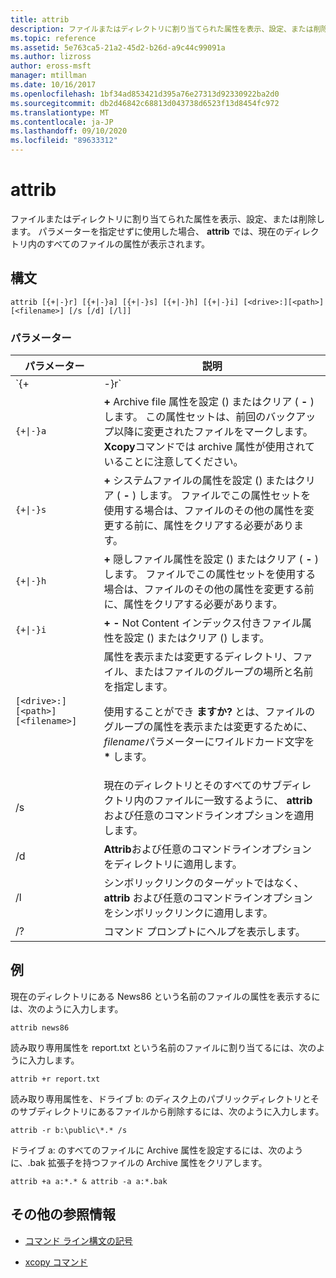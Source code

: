 ```yaml
---
title: attrib
description: ファイルまたはディレクトリに割り当てられた属性を表示、設定、または削除する、attrib コマンドの参照記事です。
ms.topic: reference
ms.assetid: 5e763ca5-21a2-45d2-b26d-a9c44c99091a
ms.author: lizross
author: eross-msft
manager: mtillman
ms.date: 10/16/2017
ms.openlocfilehash: 1bf34ad853421d395a76e27313d92330922ba2d0
ms.sourcegitcommit: db2d46842c68813d043738d6523f13d8454fc972
ms.translationtype: MT
ms.contentlocale: ja-JP
ms.lasthandoff: 09/10/2020
ms.locfileid: "89633312"
---
```

# <a name="attrib"></a>attrib

ファイルまたはディレクトリに割り当てられた属性を表示、設定、または削除します。 パラメーターを指定せずに使用した場合、 **attrib** では、現在のディレクトリ内のすべてのファイルの属性が表示されます。

## <a name="syntax"></a>構文

```
attrib [{+|-}r] [{+|-}a] [{+|-}s] [{+|-}h] [{+|-}i] [<drive>:][<path>][<filename>] [/s [/d] [/l]]
```

### <a name="parameters"></a>パラメーター

| パラメーター | 説明 |
| --------- | ----------- |
| `{+|-}r` | 読み取り専用 **+** のファイル属性を設定 () またはクリア ( **-** ) します。 |
| `{+\|-}a` | **+** Archive file 属性を設定 () またはクリア ( **-** ) します。 この属性セットは、前回のバックアップ以降に変更されたファイルをマークします。 **Xcopy**コマンドでは archive 属性が使用されていることに注意してください。 |
| `{+\|-}s` | **+** システムファイルの属性を設定 () またはクリア ( **-** ) します。 ファイルでこの属性セットを使用する場合は、ファイルのその他の属性を変更する前に、属性をクリアする必要があります。 |
| `{+\|-}h` | **+** 隠しファイル属性を設定 () またはクリア ( **-** ) します。 ファイルでこの属性セットを使用する場合は、ファイルのその他の属性を変更する前に、属性をクリアする必要があります。 |
| `{+\|-}i` | **+** **-** Not Content インデックス付きファイル属性を設定 () またはクリア () します。 |
| `[<drive>:][<path>][<filename>]` | 属性を表示または変更するディレクトリ、ファイル、またはファイルのグループの場所と名前を指定します。<p>使用することができ **ますか?** とは、ファイルのグループの属性を表示または変更するために、 *filename*パラメーターにワイルドカード文字を **&#42;** します。 |
| /s | 現在のディレクトリとそのすべてのサブディレクトリ内のファイルに一致するように、 **attrib** および任意のコマンドラインオプションを適用します。 |
| /d | **Attrib**および任意のコマンドラインオプションをディレクトリに適用します。 |
| /l | シンボリックリンクのターゲットではなく、 **attrib** および任意のコマンドラインオプションをシンボリックリンクに適用します。 |
| /? | コマンド プロンプトにヘルプを表示します。 |

## <a name="examples"></a>例

現在のディレクトリにある News86 という名前のファイルの属性を表示するには、次のように入力します。

```
attrib news86
```

読み取り専用属性を report.txt という名前のファイルに割り当てるには、次のように入力します。

```
attrib +r report.txt
```

読み取り専用属性を、ドライブ b: のディスク上のパブリックディレクトリとそのサブディレクトリにあるファイルから削除するには、次のように入力します。

```
attrib -r b:\public\*.* /s
```

ドライブ a: のすべてのファイルに Archive 属性を設定するには、次のように、.bak 拡張子を持つファイルの Archive 属性をクリアします。

```
attrib +a a:*.* & attrib -a a:*.bak
```

## <a name="additional-references"></a>その他の参照情報

- [コマンド ライン構文の記号](command-line-syntax-key.md)

- [xcopy コマンド](xcopy.md)
